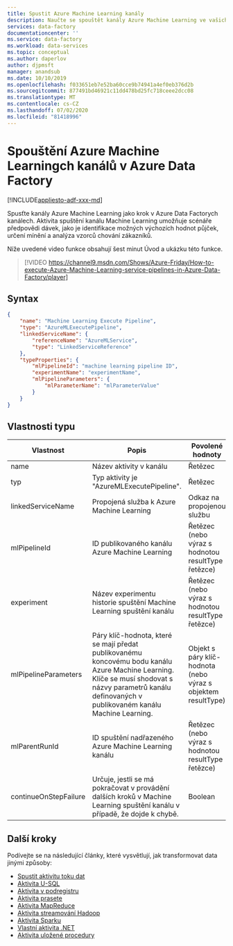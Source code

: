 ```yaml
---
title: Spustit Azure Machine Learning kanály
description: Naučte se spouštět kanály Azure Machine Learning ve vašich Azure Data Factorych kanálech.
services: data-factory
documentationcenter: ''
ms.service: data-factory
ms.workload: data-services
ms.topic: conceptual
ms.author: daperlov
author: djpmsft
manager: anandsub
ms.date: 10/10/2019
ms.openlocfilehash: f033651eb7e52ba60cce9b74941a4ef0eb376d2b
ms.sourcegitcommit: 877491bd46921c11dd478bd25fc718ceee2dcc08
ms.translationtype: MT
ms.contentlocale: cs-CZ
ms.lasthandoff: 07/02/2020
ms.locfileid: "81418996"
---
```

# <a name="execute-azure-machine-learning-pipelines-in-azure-data-factory"></a>Spouštění Azure Machine Learningch kanálů v Azure Data Factory

[!INCLUDE[appliesto-adf-xxx-md](includes/appliesto-adf-xxx-md.md)]

Spusťte kanály Azure Machine Learning jako krok v Azure Data Factorych kanálech. Aktivita spuštění kanálu Machine Learning umožňuje scénáře předpovědi dávek, jako je identifikace možných výchozích hodnot půjček, určení mínění a analýza vzorců chování zákazníků.

Níže uvedené video funkce obsahují šest minut Úvod a ukázku této funkce.

> [!VIDEO https://channel9.msdn.com/Shows/Azure-Friday/How-to-execute-Azure-Machine-Learning-service-pipelines-in-Azure-Data-Factory/player]

## <a name="syntax"></a>Syntax

```json
{
    "name": "Machine Learning Execute Pipeline",
    "type": "AzureMLExecutePipeline",
    "linkedServiceName": {
        "referenceName": "AzureMLService",
        "type": "LinkedServiceReference"
    },
    "typeProperties": {
        "mlPipelineId": "machine learning pipeline ID",
        "experimentName": "experimentName",
        "mlPipelineParameters": {
            "mlParameterName": "mlParameterValue"
        }
    }
}

```

## <a name="type-properties"></a>Vlastnosti typu

Vlastnost | Popis | Povolené hodnoty | Vyžadováno
-------- | ----------- | -------------- | --------
name | Název aktivity v kanálu | Řetězec | Ano
typ | Typ aktivity je "AzureMLExecutePipeline". | Řetězec | Ano
linkedServiceName | Propojená služba k Azure Machine Learning | Odkaz na propojenou službu | Ano
mlPipelineId | ID publikovaného kanálu Azure Machine Learning | Řetězec (nebo výraz s hodnotou resultType řetězce) | Ano
experiment | Název experimentu historie spuštění Machine Learning spuštění kanálu | Řetězec (nebo výraz s hodnotou resultType řetězce) | Ne
mlPipelineParameters | Páry klíč-hodnota, které se mají předat publikovanému koncovému bodu kanálu Azure Machine Learning. Klíče se musí shodovat s názvy parametrů kanálu definovaných v publikovaném kanálu Machine Learning. | Objekt s páry klíč-hodnota (nebo výraz s objektem resultType) | Ne
mlParentRunId | ID spuštění nadřazeného Azure Machine Learning kanálu | Řetězec (nebo výraz s hodnotou resultType řetězce) | Ne
continueOnStepFailure | Určuje, jestli se má pokračovat v provádění dalších kroků v Machine Learning spuštění kanálu v případě, že dojde k chybě. | Boolean | No

## <a name="next-steps"></a>Další kroky
Podívejte se na následující články, které vysvětlují, jak transformovat data jinými způsoby:

* [Spustit aktivitu toku dat](control-flow-execute-data-flow-activity.md)
* [Aktivita U-SQL](transform-data-using-data-lake-analytics.md)
* [Aktivita v podregistru](transform-data-using-hadoop-hive.md)
* [Aktivita prasete](transform-data-using-hadoop-pig.md)
* [Aktivita MapReduce](transform-data-using-hadoop-map-reduce.md)
* [Aktivita streamování Hadoop](transform-data-using-hadoop-streaming.md)
* [Aktivita Sparku](transform-data-using-spark.md)
* [Vlastní aktivita .NET](transform-data-using-dotnet-custom-activity.md)
* [Aktivita uložené procedury](transform-data-using-stored-procedure.md)
